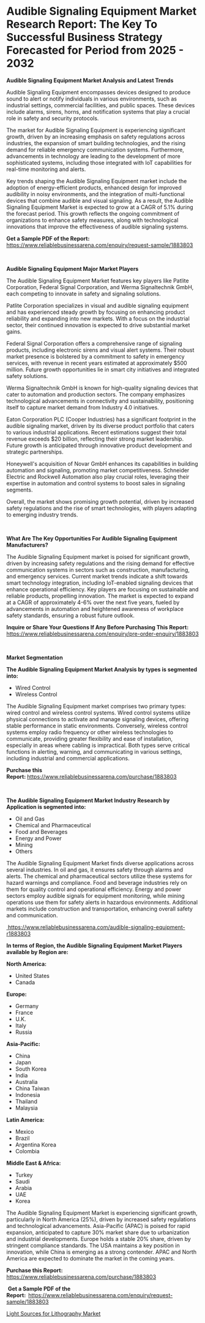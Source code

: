 <p><h1>Audible Signaling Equipment Market Research Report: The Key To Successful Business Strategy Forecasted for Period from 2025 - 2032</h1></p><p><strong>Audible Signaling Equipment Market Analysis and Latest Trends</strong></p>
<p><p>Audible Signaling Equipment encompasses devices designed to produce sound to alert or notify individuals in various environments, such as industrial settings, commercial facilities, and public spaces. These devices include alarms, sirens, horns, and notification systems that play a crucial role in safety and security protocols.</p><p>The market for Audible Signaling Equipment is experiencing significant growth, driven by an increasing emphasis on safety regulations across industries, the expansion of smart building technologies, and the rising demand for reliable emergency communication systems. Furthermore, advancements in technology are leading to the development of more sophisticated systems, including those integrated with IoT capabilities for real-time monitoring and alerts.</p><p>Key trends shaping the Audible Signaling Equipment market include the adoption of energy-efficient products, enhanced design for improved audibility in noisy environments, and the integration of multi-functional devices that combine audible and visual signaling. As a result, the Audible Signaling Equipment Market is expected to grow at a CAGR of 5.1% during the forecast period. This growth reflects the ongoing commitment of organizations to enhance safety measures, along with technological innovations that improve the effectiveness of audible signaling systems.</p></p>
<p><strong>Get a Sample PDF of the Report:&nbsp;</strong> <a href="https://www.reliablebusinessarena.com/enquiry/request-sample/1883803?utm_campaign=3268&utm_medium=2&utm_source=Github&utm_content=ia&utm_term=07042025&utm_id=audible-signaling-equipment">https://www.reliablebusinessarena.com/enquiry/request-sample/1883803</a></p>
<p>&nbsp;</p>
<p><strong>Audible Signaling Equipment Major Market Players</strong></p>
<p><p>The Audible Signaling Equipment Market features key players like Patlite Corporation, Federal Signal Corporation, and Werma Signaltechnik GmbH, each competing to innovate in safety and signaling solutions.</p><p>Patlite Corporation specializes in visual and audible signaling equipment and has experienced steady growth by focusing on enhancing product reliability and expanding into new markets. With a focus on the industrial sector, their continued innovation is expected to drive substantial market gains.</p><p>Federal Signal Corporation offers a comprehensive range of signaling products, including electronic sirens and visual alert systems. Their robust market presence is bolstered by a commitment to safety in emergency services, with revenue in recent years estimated at approximately $500 million. Future growth opportunities lie in smart city initiatives and integrated safety solutions.</p><p>Werma Signaltechnik GmbH is known for high-quality signaling devices that cater to automation and production sectors. The company emphasizes technological advancements in connectivity and sustainability, positioning itself to capture market demand from Industry 4.0 initiatives.</p><p>Eaton Corporation PLC (Cooper Industries) has a significant footprint in the audible signaling market, driven by its diverse product portfolio that caters to various industrial applications. Recent estimations suggest their total revenue exceeds $20 billion, reflecting their strong market leadership. Future growth is anticipated through innovative product development and strategic partnerships.</p><p>Honeywell's acquisition of Novar GmbH enhances its capabilities in building automation and signaling, promoting market competitiveness. Schneider Electric and Rockwell Automation also play crucial roles, leveraging their expertise in automation and control systems to boost sales in signaling segments.</p><p>Overall, the market shows promising growth potential, driven by increased safety regulations and the rise of smart technologies, with players adapting to emerging industry trends.</p></p>
<p>&nbsp;</p>
<p><strong>What Are The Key Opportunities For Audible Signaling Equipment Manufacturers?</strong></p>
<p><p>The Audible Signaling Equipment market is poised for significant growth, driven by increasing safety regulations and the rising demand for effective communication systems in sectors such as construction, manufacturing, and emergency services. Current market trends indicate a shift towards smart technology integration, including IoT-enabled signaling devices that enhance operational efficiency. Key players are focusing on sustainable and reliable products, propelling innovation. The market is expected to expand at a CAGR of approximately 4-6% over the next five years, fueled by advancements in automation and heightened awareness of workplace safety standards, ensuring a robust future outlook.</p></p>
<p><strong>Inquire or Share Your Questions If Any Before Purchasing This Report:</strong> <a href="https://www.reliablebusinessarena.com/enquiry/pre-order-enquiry/1883803?utm_campaign=3268&utm_medium=2&utm_source=Github&utm_content=ia&utm_term=07042025&utm_id=audible-signaling-equipment">https://www.reliablebusinessarena.com/enquiry/pre-order-enquiry/1883803</a></p>
<p>&nbsp;</p>
<p><strong>Market Segmentation</strong></p>
<p><strong>The Audible Signaling Equipment Market Analysis by types is segmented into:</strong></p>
<p><ul><li>Wired Control</li><li>Wireless Control</li></ul></p>
<p><p>The Audible Signaling Equipment market comprises two primary types: wired control and wireless control systems. Wired control systems utilize physical connections to activate and manage signaling devices, offering stable performance in static environments. Conversely, wireless control systems employ radio frequency or other wireless technologies to communicate, providing greater flexibility and ease of installation, especially in areas where cabling is impractical. Both types serve critical functions in alerting, warning, and communicating in various settings, including industrial and commercial applications.</p></p>
<p><strong>Purchase this Report:&nbsp;</strong><a href="https://www.reliablebusinessarena.com/purchase/1883803?utm_campaign=3268&utm_medium=2&utm_source=Github&utm_content=ia&utm_term=07042025&utm_id=audible-signaling-equipment">https://www.reliablebusinessarena.com/purchase/1883803</a></p>
<p>&nbsp;</p>
<p><strong>The Audible Signaling Equipment Market Industry Research by Application is segmented into:</strong></p>
<p><ul><li>Oil and Gas</li><li>Chemical and Pharmaceutical</li><li>Food and Beverages</li><li>Energy and Power</li><li>Mining</li><li>Others</li></ul></p>
<p><p>The Audible Signaling Equipment Market finds diverse applications across several industries. In oil and gas, it ensures safety through alarms and alerts. The chemical and pharmaceutical sectors utilize these systems for hazard warnings and compliance. Food and beverage industries rely on them for quality control and operational efficiency. Energy and power sectors employ audible signals for equipment monitoring, while mining operations use them for safety alerts in hazardous environments. Additional markets include construction and transportation, enhancing overall safety and communication.</p></p>
<p><a href="https://www.reliablebusinessarena.com/audible-signaling-equipment-r1883803?utm_campaign=3268&utm_medium=2&utm_source=Github&utm_content=ia&utm_term=07042025&utm_id=audible-signaling-equipment">&nbsp;https://www.reliablebusinessarena.com/audible-signaling-equipment-r1883803</a></p>
<p><strong>In terms of Region, the Audible Signaling Equipment Market Players available by Region are:</strong></p>
<p>
    <p> <strong> North America: </strong>
        <ul>
            <li>United States</li>
            <li>Canada</li>
        </ul>
        </p> 
    <p> <strong> Europe: </strong>
        <ul>
            <li>Germany</li>
            <li>France</li>
            <li>U.K.</li>
            <li>Italy</li>
            <li>Russia</li>
        </ul>
        </p> 
    <p> <strong> Asia-Pacific: </strong>
        <ul>
            <li>China</li>
            <li>Japan</li>
            <li>South Korea</li>
            <li>India</li>
            <li>Australia</li>
            <li>China Taiwan</li>
            <li>Indonesia</li>
            <li>Thailand</li>
            <li>Malaysia</li>
        </ul>
        </p> 
    <p> <strong> Latin America: </strong>
        <ul>
            <li>Mexico</li>
            <li>Brazil</li>
            <li>Argentina Korea</li>
            <li>Colombia</li>
        </ul>
        </p> 
    <p> <strong> Middle East & Africa: </strong>
        <ul>
            <li>Turkey</li>
            <li>Saudi</li>
            <li>Arabia</li>
            <li>UAE</li>
            <li>Korea</li>
        </ul>
    </p>
    </p>
<p><p>The Audible Signaling Equipment Market is experiencing significant growth, particularly in North America (25%), driven by increased safety regulations and technological advancements. Asia-Pacific (APAC) is poised for rapid expansion, anticipated to capture 30% market share due to urbanization and industrial developments. Europe holds a stable 20% share, driven by stringent compliance standards. The USA maintains a key position in innovation, while China is emerging as a strong contender. APAC and North America are expected to dominate the market in the coming years.</p></p>
<p><strong>Purchase this Report: </strong><a href="https://www.reliablebusinessarena.com/purchase/1883803?utm_campaign=3268&utm_medium=2&utm_source=Github&utm_content=ia&utm_term=07042025&utm_id=audible-signaling-equipment">https://www.reliablebusinessarena.com/purchase/1883803</a></p>
<p>&nbsp;<strong>Get a Sample PDF of the Report:&nbsp;&nbsp;</strong><a href="https://www.reliablebusinessarena.com/enquiry/request-sample/1883803?utm_campaign=3268&utm_medium=2&utm_source=Github&utm_content=ia&utm_term=07042025&utm_id=audible-signaling-equipment">https://www.reliablebusinessarena.com/enquiry/request-sample/1883803</a></p>
<p><strong></strong></p>
<p><p><a href="https://github.com/sderolza/Market-Research-Report-List-1/blob/main/light-sources-for-lithography-market.md?utm_campaign=3268&utm_medium=2&utm_source=Github&utm_content=ia&utm_term=07042025&utm_id=audible-signaling-equipment">Light Sources for Lithography Market</a></p></p>